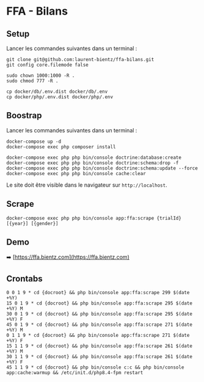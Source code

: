 # FFA - Bilans

## Setup

Lancer les commandes suivantes dans un terminal :

```console
git clone git@github.com:laurent-bientz/ffa-bilans.git
git config core.filemode false

sudo chown 1000:1000 -R .
sudo chmod 777 -R .

cp docker/db/.env.dist docker/db/.env
cp docker/php/.env.dist docker/php/.env
```

## Boostrap

Lancer les commandes suivantes dans un terminal :

```console
docker-compose up -d
docker-compose exec php composer install

docker-compose exec php php bin/console doctrine:database:create
docker-compose exec php php bin/console doctrine:schema:drop -f
docker-compose exec php php bin/console doctrine:schema:update --force
docker-compose exec php php bin/console cache:clear
```

Le site doit être visible dans le navigateur sur `http://localhost`.

## Scrape

```console
docker-compose exec php php bin/console app:ffa:scrape {trialId} [{year}] [{gender}]
```

## Demo

➡️ [https://ffa.bientz.com](https://ffa.bientz.com)

## Crontabs

```console
0 0 1 9 * cd {docroot} && php bin/console app:ffa:scrape 299 $(date +%Y)
15 0 1 9 * cd {docroot} && php bin/console app:ffa:scrape 295 $(date +%Y) M
30 0 1 9 * cd {docroot} && php bin/console app:ffa:scrape 295 $(date +%Y) F
45 0 1 9 * cd {docroot} && php bin/console app:ffa:scrape 271 $(date +%Y) M
0 1 1 9 * cd {docroot} && php bin/console app:ffa:scrape 271 $(date +%Y) F
15 1 1 9 * cd {docroot} && php bin/console app:ffa:scrape 261 $(date +%Y) M
30 1 1 9 * cd {docroot} && php bin/console app:ffa:scrape 261 $(date +%Y) F
45 1 1 9 * cd {docroot} && php bin/console c:c && php bin/console app:cache:warmup && /etc/init.d/php8.4-fpm restart
```